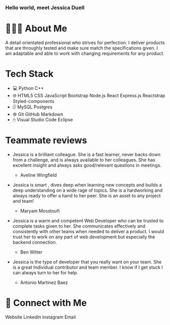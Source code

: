 ### Hello world, meet Jessica Duell

# 👩🏻‍🦰 About Me 
A detail orientated professional who strives for perfection. I deliver products that are throughly tested and make sure match the specifications given. I am adaptable and able to work with changing requirements for any product.

# Tech Stack
- 💻 Python C++
- 🌐 HTML5 CSS JavaScript Bootstrap Node.js React Express.js Reactstrap Styled-components 
- 🗄 MySQL Postgres
- ⚙️ Git GitHub Markdown
- 🖱 Visual Studio Code Eclipse

# Teammate reviews 
- Jessica is a brilliant colleague. She is a fast learner, never backs down from a challenge, and is always available to her colleagues. She has excellent insight and always asks good/relevant questions in meetings.
  - Aveline Wingfield

- Jessica is smart , dives deep when learning new concepts and builds a deep understanding on a wide rage of topics. She is a hardworking and always ready to offer a hand to her peer. She is an asset to any project and team!
    - Maryam Mosstoufi

- Jessica is a warm and competent Web Developer who can be trusted to complete tasks given to her. She communicates effectively and consistently with other teams when needed to deliver a product. I would trust her to work on any part of web development but especially the backend connection.
    - Ben Witter

- Jessica is the type of developer that you really want on your team. She is a great Individual contributor and team member. I know if I get stuck I can always turn to her for help.
    - Antonio Martinez Baez

# 🤝 Connect with Me 
Website LinkedIn Instagram Email

